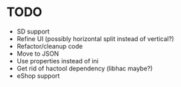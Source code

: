 # TODO
* SD support
* Refine UI (possibly horizontal split instead of vertical?)
* Refactor/cleanup code
* Move to JSON
* Use properties instead of ini
* Get rid of hactool dependency (libhac maybe?)
* eShop support